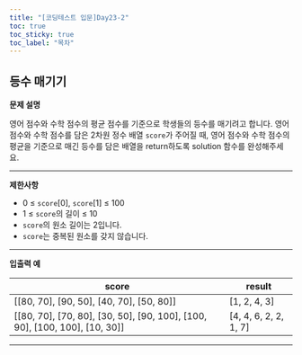 ```yaml
---
title: "[코딩테스트 입문]Day23-2"
toc: true
toc_sticky: true
toc_label: "목차"
---
```


## 등수 매기기

**문제 설명**

영어 점수와 수학 점수의 평균 점수를 기준으로 학생들의 등수를 매기려고 합니다. 영어 점수와 수학 점수를 담은 2차원 정수 배열 `score`가 주어질 때, 영어 점수와 수학 점수의 평균을 기준으로 매긴 등수를 담은 배열을 return하도록 solution 함수를 완성해주세요.

------

**제한사항**

- 0 ≤ `score`[0], `score`[1] ≤ 100
- 1 ≤ `score`의 길이 ≤ 10
- `score`의 원소 길이는 2입니다.
- `score`는 중복된 원소를 갖지 않습니다.

------

**입출력 예**

| score                                                        | result                |
| ------------------------------------------------------------ | --------------------- |
| [[80, 70], [90, 50], [40, 70], [50, 80]]                     | [1, 2, 4, 3]          |
| [[80, 70], [70, 80], [30, 50], [90, 100], [100, 90], [100, 100], [10, 30]] | [4, 4, 6, 2, 2, 1, 7] |

---

